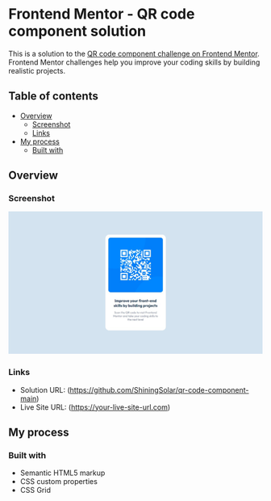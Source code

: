 # Frontend Mentor - QR code component solution

This is a solution to the [QR code component challenge on Frontend Mentor](https://www.frontendmentor.io/challenges/qr-code-component-iux_sIO_H). Frontend Mentor challenges help you improve your coding skills by building realistic projects. 

## Table of contents

- [Overview](#overview)
  - [Screenshot](#screenshot)
  - [Links](#links)
- [My process](#my-process)
  - [Built with](#built-with)

## Overview


### Screenshot

![](./Screenshot.jpg)

### Links

- Solution URL: (https://github.com/ShiningSolar/qr-code-component-main)
- Live Site URL: (https://your-live-site-url.com)

## My process

### Built with

- Semantic HTML5 markup
- CSS custom properties
- CSS Grid